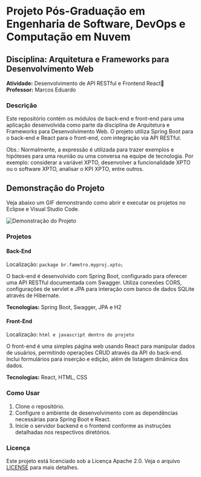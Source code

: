 # Projeto Pós-Graduação em Engenharia de Software, DevOps e Computação em Nuvem

## Disciplina: Arquitetura e Frameworks para Desenvolvimento Web

**Atividade:** Desenvolvimento de API RESTful e Frontend React🚀  
**Professor:** Marcos Eduardo

### Descrição

Este repositório contém os módulos de back-end e front-end para uma aplicação desenvolvida como parte da disciplina de Arquitetura e Frameworks para Desenvolvimento Web. O projeto utiliza Spring Boot para o back-end e React para o front-end, com integração via API RESTful.

Obs.:  Normalmente, a expressão é utilizada para trazer exemplos e hipóteses para uma reunião ou uma conversa na equipe de tecnologia. Por exemplo: considerar a variável XPTO, desenvolver a funcionalidade XPTO ou o software XPTO, analisar o KPI XPTO, entre outros. 

## Demonstração do Projeto

Veja abaixo um GIF demonstrando como abrir e executar os projetos no Eclipse e Visual Studio Code.

![Demonstração do Projeto](./animacao.gif)

### Projetos

#### Back-End
Localização: `package br.fametro.myproj.xpto;`

O back-end é desenvolvido com Spring Boot, configurado para oferecer uma API RESTful documentada com Swagger. Utiliza conexões CORS, configurações de servlet e JPA para interação com banco de dados SQLite através de Hibernate.

**Tecnologias:** Spring Boot, Swagger, JPA e H2

#### Front-End
Localização: `html e javascript dentro do projeto`

O front-end é uma simples página web usando React para manipular dados de usuários, permitindo operações CRUD através da API do back-end. Inclui formulários para inserção e edição, além de listagem dinâmica dos dados.

**Tecnologias:** React, HTML, CSS

### Como Usar

1. Clone o repositório.
2. Configure o ambiente de desenvolvimento com as dependências necessárias para Spring Boot e React.
3. Inicie o servidor backend e o frontend conforme as instruções detalhadas nos respectivos diretórios.

### Licença

Este projeto está licenciado sob a Licença Apache 2.0. Veja o arquivo [LICENSE](http://springdoc.org) para mais detalhes.




